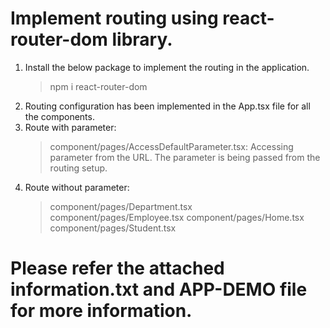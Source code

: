 # Implement routing using react-router-dom library.
1. Install the below package to implement the routing in the application.
    > npm i react-router-dom
2. Routing configuration has been implemented in the App.tsx file for all the components.
3. Route with parameter:
    > component/pages/AccessDefaultParameter.tsx: Accessing parameter from the URL. The parameter is being passed from the routing setup.
4. Route without parameter:
    > component/pages/Department.tsx
    > component/pages/Employee.tsx
    > component/pages/Home.tsx
    > component/pages/Student.tsx
# Please refer the attached information.txt and APP-DEMO file for more information.
